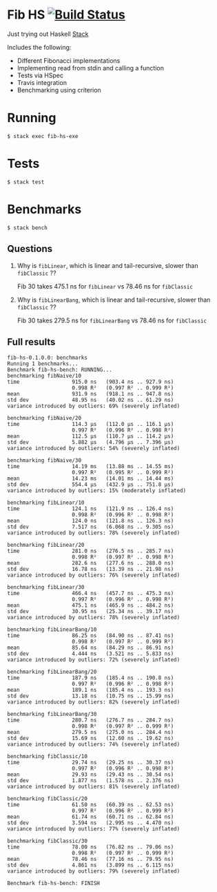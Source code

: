 # Fib HS [![Build Status](https://travis-ci.org/lloydmeta/fib-hs.svg?branch=master)](https://travis-ci.org/lloydmeta/fib-hs)

Just trying out Haskell [Stack](https://docs.haskellstack.org/en/stable/GUIDE/)

Includes the following:

- Different Fibonacci implementations
- Implementing read from stdin and calling a function
- Tests via HSpec
- Travis integration
- Benchmarking using criterion

# Running

`$ stack exec fib-hs-exe`

# Tests

`$ stack test`

# Benchmarks

`$ stack bench`

## Questions

1. Why is `fibLinear`, which is linear and tail-recursive, slower than `fibClassic` ??

    Fib 30 takes 475.1 ns for `fibLinear` vs 78.46 ns for `fibClassic`
    
2. Why is `fibLinearBang`, which is linear and tail-recursive, slower than `fibClassic` ??

    Fib 30 takes 279.5 ns for `fibLinearBang` vs 78.46 ns for `fibClassic`
    
## Full results

```
fib-hs-0.1.0.0: benchmarks
Running 1 benchmarks...
Benchmark fib-hs-bench: RUNNING...
benchmarking fibNaive/10
time                 915.0 ns   (903.4 ns .. 927.9 ns)
                     0.998 R²   (0.997 R² .. 0.999 R²)
mean                 931.9 ns   (918.1 ns .. 947.8 ns)
std dev              48.95 ns   (40.02 ns .. 61.29 ns)
variance introduced by outliers: 69% (severely inflated)
             
benchmarking fibNaive/20
time                 114.3 μs   (112.0 μs .. 116.1 μs)
                     0.997 R²   (0.996 R² .. 0.998 R²)
mean                 112.5 μs   (110.7 μs .. 114.2 μs)
std dev              5.882 μs   (4.796 μs .. 7.396 μs)
variance introduced by outliers: 54% (severely inflated)
             
benchmarking fibNaive/30
time                 14.19 ms   (13.88 ms .. 14.55 ms)
                     0.997 R²   (0.995 R² .. 0.999 R²)
mean                 14.23 ms   (14.01 ms .. 14.44 ms)
std dev              554.4 μs   (432.9 μs .. 751.8 μs)
variance introduced by outliers: 15% (moderately inflated)
             
benchmarking fibLinear/10
time                 124.1 ns   (121.9 ns .. 126.4 ns)
                     0.998 R²   (0.996 R² .. 0.998 R²)
mean                 124.0 ns   (121.8 ns .. 126.3 ns)
std dev              7.517 ns   (6.068 ns .. 9.305 ns)
variance introduced by outliers: 78% (severely inflated)
             
benchmarking fibLinear/20
time                 281.0 ns   (276.5 ns .. 285.7 ns)
                     0.998 R²   (0.997 R² .. 0.998 R²)
mean                 282.6 ns   (277.6 ns .. 288.0 ns)
std dev              16.78 ns   (13.39 ns .. 21.98 ns)
variance introduced by outliers: 76% (severely inflated)
             
benchmarking fibLinear/30
time                 466.4 ns   (457.7 ns .. 475.3 ns)
                     0.997 R²   (0.996 R² .. 0.998 R²)
mean                 475.1 ns   (465.9 ns .. 484.2 ns)
std dev              30.95 ns   (25.34 ns .. 39.17 ns)
variance introduced by outliers: 78% (severely inflated)
             
benchmarking fibLinearBang/10
time                 86.25 ns   (84.90 ns .. 87.41 ns)
                     0.998 R²   (0.997 R² .. 0.999 R²)
mean                 85.64 ns   (84.29 ns .. 86.91 ns)
std dev              4.444 ns   (3.521 ns .. 5.833 ns)
variance introduced by outliers: 72% (severely inflated)
             
benchmarking fibLinearBang/20
time                 187.9 ns   (185.4 ns .. 190.8 ns)
                     0.997 R²   (0.996 R² .. 0.998 R²)
mean                 189.1 ns   (185.4 ns .. 193.3 ns)
std dev              13.18 ns   (10.75 ns .. 15.99 ns)
variance introduced by outliers: 82% (severely inflated)
             
benchmarking fibLinearBang/30
time                 280.7 ns   (276.7 ns .. 284.7 ns)
                     0.998 R²   (0.997 R² .. 0.999 R²)
mean                 279.5 ns   (275.0 ns .. 284.4 ns)
std dev              15.69 ns   (12.60 ns .. 19.62 ns)
variance introduced by outliers: 74% (severely inflated)
             
benchmarking fibClassic/10
time                 29.74 ns   (29.25 ns .. 30.37 ns)
                     0.997 R²   (0.996 R² .. 0.998 R²)
mean                 29.93 ns   (29.43 ns .. 30.54 ns)
std dev              1.877 ns   (1.578 ns .. 2.376 ns)
variance introduced by outliers: 81% (severely inflated)
             
benchmarking fibClassic/20
time                 61.50 ns   (60.39 ns .. 62.53 ns)
                     0.997 R²   (0.996 R² .. 0.999 R²)
mean                 61.74 ns   (60.71 ns .. 62.84 ns)
std dev              3.594 ns   (2.995 ns .. 4.470 ns)
variance introduced by outliers: 77% (severely inflated)
             
benchmarking fibClassic/30
time                 78.00 ns   (76.82 ns .. 79.06 ns)
                     0.998 R²   (0.997 R² .. 0.999 R²)
mean                 78.46 ns   (77.16 ns .. 79.95 ns)
std dev              4.861 ns   (3.899 ns .. 6.115 ns)
variance introduced by outliers: 79% (severely inflated)
             
Benchmark fib-hs-bench: FINISH
```
